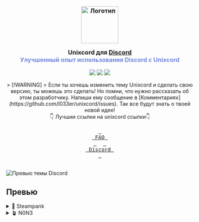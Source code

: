 <h3 align="center">
	<img src="https://github.com/l033er/unixcord/blob/main/unixcord.png" width="100" alt="Логотип"/><br/>
	<img src="https://raw.githubusercontent.com/catppuccin/catppuccin/main/assets/misc/transparent.png" height="30" width="0px"/>
	Unixcord для <a href="https://discord.com/">Discord</a>
	<img src="https://raw.githubusercontent.com/catppuccin/catppuccin/main/assets/misc/transparent.png" height="30" width="0px"/>
	<br/>
	<span style="font-size: 16px; color: #7289DA;">Улучшенный опыт использования Discord с Unixcord</span>
</h3>

<p align="center">
    <a href="https://github.com/l033er/unixcord/stargazers"><img src="https://img.shields.io/github/stars/l033er/unixcord?colorA=363a4f&colorB=b7bdf8&style=for-the-badge"></a>
    <a href="https://github.com/l033er/unixcord/issues"><img src="https://img.shields.io/github/issues/l033er/unixcord?colorA=363a4f&colorB=f5a97f&style=for-the-badge"></a>
    <a href="https://github.com/l033er/unixcord/contributors"><img src="https://img.shields.io/github/contributors/l033er/unixcord?colorA=363a4f&colorB=a6da95&style=for-the-badge"></a>
</p>

<center>
> [!WARNING] 
> Если ты хочешь изменить тему Unixcord и сделать свою версию, ты можешь это сделать! Но помни, что нужно рассказать об этом разработчику. Напиши ему сообщение в [Комментариях](https://github.com/l033er/unixcord/issues). Так все будут знать о твоей новой идее!
</center>

<div align="center">
👇 Лучшии ссылки на unixcord ссылки👇
<br/>
</div>
<div align="center">
<br>
  <a href="https://github.com/JaKooLit/Hyprland-Dots/wiki/FAQ"><kbd> <br> FAQ <br> </kbd></a>&ensp;&ensp;
  <a href="https://discord.gg/9JEgZsfhex"><kbd> <br> Discord <br> </kbd></a>
</div><br>

![Превью темы Discord](assets/preview-unixcord.png)

## Превью

<details>
<summary>🌻 Steampank</summary>
<img src="assets/steampank-theme.png"/>
</details>
<details>
<summary>🪴 N0N3</summary>
<img src="assets/n0n3-theme.png"/>
</details>
